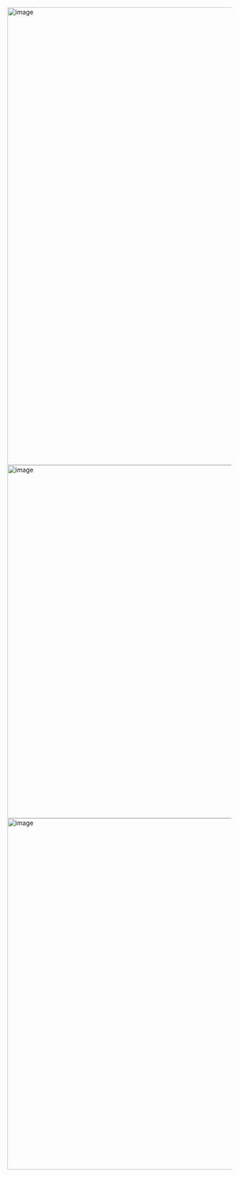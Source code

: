 <img width="1773" height="1028" alt="image" src="https://github.com/user-attachments/assets/20902a48-18be-49b4-8160-020c8145f8ef" />
<img width="610" height="793" alt="image" src="https://github.com/user-attachments/assets/e4cad2f6-e559-4652-a2a4-8560f6a4e23c" />
<img width="609" height="789" alt="image" src="https://github.com/user-attachments/assets/647581e9-ea73-41b9-9536-02198dc7631b" />

